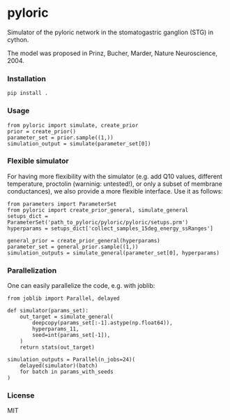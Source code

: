 # pyloric
Simulator of the pyloric network in the stomatogastric ganglion (STG) in cython.

The model was proposed in Prinz, Bucher, Marder, Nature Neuroscience, 2004.

### Installation 
```
pip install .
```

### Usage
```
from pyloric import simulate, create_prior
prior = create_prior()
parameter_set = prior.sample((1,))
simulation_output = simulate(parameter_set[0])
```

### Flexible simulator
For having more flexibility with the simulator (e.g. add Q10 values, different temperature, proctolin (warninig: untested!), or only a subset of membrane conductances), we also provide a more flexible interface. Use it as follows:
```
from parameters import ParameterSet
from pyloric import create_prior_general, simulate_general
setups_dict = ParameterSet('path_to_pyloric/pyloric/pyloric/setups.prm')
hyperparams = setups_dict['collect_samples_15deg_energy_ssRanges']

general_prior = create_prior_general(hyperparams)
parameter_set = general_prior.sample((1,))
simulation_outputs = simulate_general(parameter_set[0], hyperparams)
```

### Parallelization
One can easily parallelize the code, e.g. with joblib:
```
from joblib import Parallel, delayed

def simulator(params_set):
    out_target = simulate_general(
        deepcopy(params_set[:-1].astype(np.float64)),
        hyperparams_11,
        seed=int(params_set[-1]),
    )
    return stats(out_target)

simulation_outputs = Parallel(n_jobs=24)(
    delayed(simulator)(batch)
    for batch in params_with_seeds
)
```

### License
MIT
